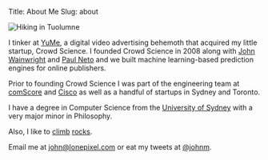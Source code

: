 Title: About Me
Slug: about

![Hiking in Tuolumne]({filename}/images/yosemite-600.jpg)

I tinker at [YuMe](http://www.yume.com), a digital video advertising behemoth that acquired my little startup, Crowd
Science. I founded Crowd Science in 2008 along with [John Wainwright](http://en.wikipedia.org/wiki/John_Wainwright_(computer_scientist))
and [Paul Neto](http://blog.paulneto.com) and we built machine learning-based prediction engines for online publishers.

Prior to founding Crowd Science I was part of the engineering team at [comScore](http://www.comscore.com/) and
[Cisco](http://www.cisco.com) as well as a handful of startups in Sydney and Toronto.

I have a degree in Computer Science from the [University of Sydney](http://www.usyd.edu.au/) with a very major minor
in Philosophy.

Also, I like to [climb](https://www.flickr.com/photos/johnmartin78/sets/72157637739904054/)
[rocks](https://www.flickr.com/photos/johnmartin78/sets/72157634961327591/).

Email me at [john@lonepixel.com](mailto:john@lonepixel.com) or eat my tweets at [@johnm](http://twitter.com/johnm).
